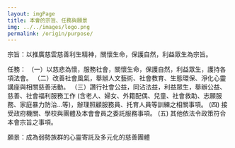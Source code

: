 ```yaml
---
layout: imgPage
title: 本會的宗旨、任務與願景
img: ../../images/logo.png
permalink: /origin/purpose/
---
```


宗旨：以推廣慈雲慈善利生精神，關懷生命，保護自然，利益眾生為宗旨。
      
任務：
  （一）以慈悲為懷，服務社會，關懷生命，保護自然，利益眾生，護持各項法會。
  （二）改善社會風氣，舉辦人文藝術、社會教育、生態環保、淨化心靈講座與相關慈善活動。
  （三）讚行社會公益，同沾法益，利益眾生，舉辦公益、慈善、社會福利服務工作 (含老人、婦女、外籍配偶、兒童、社會救助、志願服務、家庭暴力防治…等)，辦理照顧服務員、托育人員等訓練之相關事項。
   (四) 接受政府機關、學校與團體及本會會員之委託服務事項。
   (五) 其他依法令政策符合本會宗旨之事項。

願景：成為弱勢族群的心靈寄託及多元化的慈善團體
